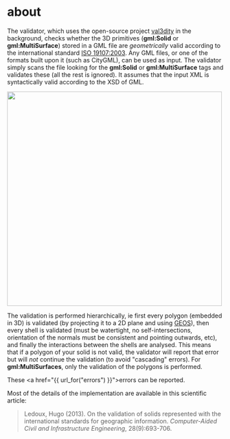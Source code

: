 
<div class="page-header">
    <h1>about</h1>
</div>

The validator, which uses the open-source project [val3dity](https://github.com/tudelft-gist/val3dity) in the background, checks whether the 3D primitives (__gml:Solid__ or __gml:MultiSurface__) stored in a GML file are *geometrically* valid according to the international standard [ISO 19107:2003](http://www.iso.org/iso/catalogue_detail.htm?csnumber=26012). Any GML files, or one of the formats built upon it (such as CityGML), can be used as input. The validator simply scans the file looking for the __gml:Solid__ or __gml:MultiSurface__ tags and validates these (all the rest is ignored). It assumes that the input XML is syntactically valid according to the XSD of GML.

<p><img width='500' src="{{ url_for('static', filename='img/workflow.svg') }}" alt="" /></p>

The validation is performed hierarchically, ie first every polygon (embedded in 3D) is validated (by projecting it to a 2D plane and using [GEOS](http://trac.osgeo.org/geos/)), then every shell is validated (must be watertight, no self-intersections, orientation of the normals must be consistent and pointing outwards, etc), and finally the interactions between the shells are analysed. This means that if a polygon of your solid is not valid, the validator will report that error but will *not* continue the validation (to avoid "cascading" errors). For __gml:MultiSurfaces__, only the validation of the polygons is performed.

These <a href="{{  url_for("errors")  }}">errors</a> can be reported.

Most of the details of the implementation are available in this scientific article:

> Ledoux, Hugo (2013). On the validation of solids represented with the
international standards for geographic information. *Computer-Aided Civil and Infrastructure Engineering*, 28(9):693-706. 
<a href="http://dx.doi.org/10.1111/mice.12043"><i class="fa fa-external-link"></i></a> <a href="http://3dgeoinfo.bk.tudelft.nl/hledoux/pdfs/_13cacaie.pdf"><i class="fa fa-file-pdf-o"></i></a>

